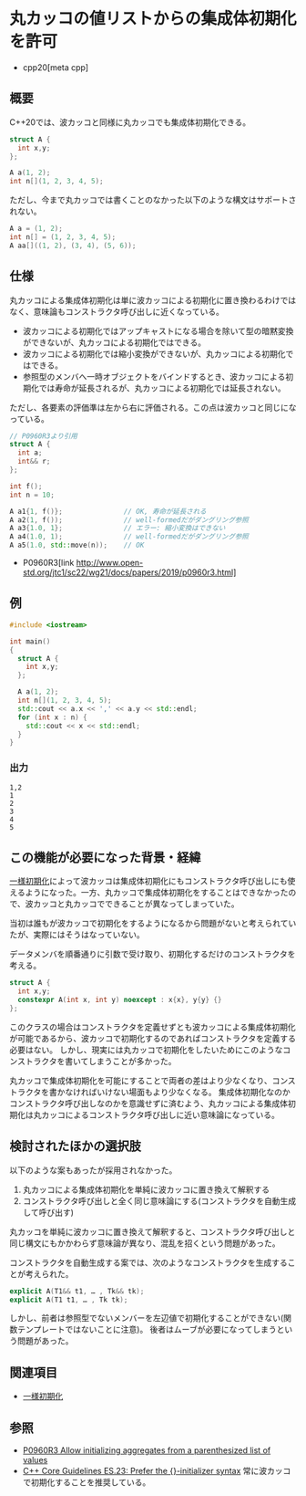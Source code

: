 # 丸カッコの値リストからの集成体初期化を許可

* cpp20[meta cpp]

## 概要

C++20では、波カッコと同様に丸カッコでも集成体初期化できる。

```cpp
struct A {
  int x,y;
};

A a(1, 2);
int n[](1, 2, 3, 4, 5);
```

ただし、今まで丸カッコでは書くことのなかった以下のような構文はサポートされない。

```cpp
A a = (1, 2);
int n[] = (1, 2, 3, 4, 5);
A aa[]((1, 2), (3, 4), (5, 6));
```

## 仕様

丸カッコによる集成体初期化は単に波カッコによる初期化に置き換わるわけではなく、意味論もコンストラクタ呼び出しに近くなっている。

* 波カッコによる初期化ではアップキャストになる場合を除いて型の暗黙変換ができないが、丸カッコによる初期化ではできる。
* 波カッコによる初期化では縮小変換ができないが、丸カッコによる初期化ではできる。
* 参照型のメンバへ一時オブジェクトをバインドするとき、波カッコによる初期化では寿命が延長されるが、丸カッコによる初期化では延長されない。

ただし、各要素の評価準は左から右に評価される。この点は波カッコと同じになっている。

```cpp
// P0960R3より引用
struct A {
  int a;
  int&& r;
};

int f();
int n = 10;

A a1{1, f()};               // OK, 寿命が延長される
A a2(1, f());               // well-formedだがダングリング参照
A a3{1.0, 1};               // エラー: 縮小変換はできない
A a4(1.0, 1);               // well-formedだがダングリング参照
A a5(1.0, std::move(n));    // OK
```
* P0960R3[link http://www.open-std.org/jtc1/sc22/wg21/docs/papers/2019/p0960r3.html]

## 例
```cpp example
#include <iostream>

int main()
{
  struct A {
    int x,y;
  };

  A a(1, 2);
  int n[](1, 2, 3, 4, 5);
  std::cout << a.x << ',' << a.y << std::endl;
  for (int x : n) {
    std::cout << x << std::endl;
  }
}
```

### 出力
```
1,2
1
2
3
4
5
```

## この機能が必要になった背景・経緯

[一様初期化](/lang/cpp11/uniform_initialization.md)によって波カッコは集成体初期化にもコンストラクタ呼び出しにも使えるようになった。一方、丸カッコで集成体初期化をすることはできなかったので、波カッコと丸カッコでできることが異なってしまっていた。

当初は誰もが波カッコで初期化をするようになるから問題がないと考えられていたが、実際にはそうはなっていない。

データメンバを順番通りに引数で受け取り、初期化するだけのコンストラクタを考える。

```cpp
struct A {
  int x,y;
  constexpr A(int x, int y) noexcept : x{x}, y{y} {}
};
```

このクラスの場合はコンストラクタを定義せずとも波カッコによる集成体初期化が可能であるから、波カッコで初期化するのであればコンストラクタを定義する必要はない。
しかし、現実には丸カッコで初期化をしたいためにこのようなコンストラクタを書いてしまうことが多かった。

丸カッコで集成体初期化を可能にすることで両者の差はより少なくなり、コンストラクタを書かなければいけない場面もより少なくなる。
集成体初期化なのかコンストラクタ呼び出しなのかを意識せずに済むよう、丸カッコによる集成体初期化は丸カッコによるコンストラクタ呼び出しに近い意味論になっている。

## 検討されたほかの選択肢

以下のような案もあったが採用されなかった。

1. 丸カッコによる集成体初期化を単純に波カッコに置き換えて解釈する
2. コンストラクタ呼び出しと全く同じ意味論にする(コンストラクタを自動生成して呼び出す)

丸カッコを単純に波カッコに置き換えて解釈すると、コンストラクタ呼び出しと同じ構文にもかかわらず意味論が異なり、混乱を招くという問題があった。

コンストラクタを自動生成する案では、次のようなコンストラクタを生成することが考えられた。

```cpp
explicit A(T1&& t1, … , Tk&& tk);
explicit A(T1 t1, … , Tk tk);
```

しかし、前者は参照型でないメンバーを左辺値で初期化することができない(関数テンプレートではないことに注意)。
後者はムーブが必要になってしまうという問題があった。

## 関連項目

- [一様初期化](/lang/cpp11/uniform_initialization.md)

## 参照

- [P0960R3 Allow initializing aggregates from a parenthesized list of values](http://www.open-std.org/jtc1/sc22/wg21/docs/papers/2019/p0960r3.html)
- [C++ Core Guidelines ES.23: Prefer the {}-initializer syntax](https://github.com/isocpp/CppCoreGuidelines/blob/master/CppCoreGuidelines.md#es23-prefer-the--initializer-syntax) 常に波カッコで初期化することを推奨している。
